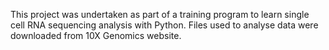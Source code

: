 This project was undertaken as part of a training program to learn single cell RNA sequencing analysis with Python. 
Files used to analyse data were downloaded from 10X Genomics website. 

